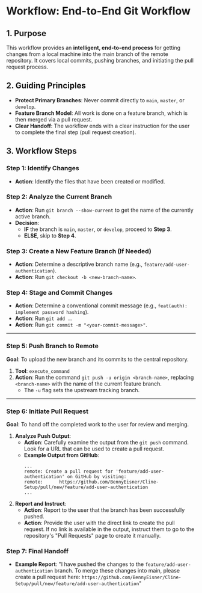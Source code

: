 # Workflow: End-to-End Git Workflow

## 1. Purpose
This workflow provides an **intelligent, end-to-end process** for getting changes from a local machine into the main branch of the remote repository. It covers local commits, pushing branches, and initiating the pull request process.

## 2. Guiding Principles
- **Protect Primary Branches**: Never commit directly to `main`, `master`, or `develop`.
- **Feature Branch Model**: All work is done on a feature branch, which is then merged via a pull request.
- **Clear Handoff**: The workflow ends with a clear instruction for the user to complete the final step (pull request creation).

## 3. Workflow Steps

### Step 1: Identify Changes
- **Action**: Identify the files that have been created or modified.

### Step 2: Analyze the Current Branch
- **Action**: Run `git branch --show-current` to get the name of the currently active branch.
- **Decision**:
    - **IF** the branch is `main`, `master`, or `develop`, proceed to **Step 3**.
    - **ELSE**, skip to **Step 4**.

### Step 3: Create a New Feature Branch (If Needed)
- **Action**: Determine a descriptive branch name (e.g., `feature/add-user-authentication`).
- **Action**: Run `git checkout -b <new-branch-name>`.

### Step 4: Stage and Commit Changes
- **Action**: Determine a conventional commit message (e.g., `feat(auth): implement password hashing`).
- **Action**: Run `git add .`.
- **Action**: Run `git commit -m "<your-commit-message>"`.

---

### **Step 5: Push Branch to Remote**
**Goal**: To upload the new branch and its commits to the central repository.

1.  **Tool**: `execute_command`
2.  **Action**: Run the command `git push -u origin <branch-name>`, replacing `<branch-name>` with the name of the current feature branch.
    - The `-u` flag sets the upstream tracking branch.

---

### **Step 6: Initiate Pull Request**
**Goal**: To hand off the completed work to the user for review and merging.

1.  **Analyze Push Output**:
    - **Action**: Carefully examine the output from the `git push` command. Look for a URL that can be used to create a pull request.
    - **Example Output from GitHub**:
      ```
      ...
      remote: Create a pull request for 'feature/add-user-authentication' on GitHub by visiting:
      remote:      https://github.com/BennyEisner/Cline-Setup/pull/new/feature/add-user-authentication
      ...
      ```
2.  **Report and Instruct**:
    - **Action**: Report to the user that the branch has been successfully pushed.
    - **Action**: Provide the user with the direct link to create the pull request. If no link is available in the output, instruct them to go to the repository's "Pull Requests" page to create it manually.

### **Step 7: Final Handoff**
- **Example Report**: "I have pushed the changes to the `feature/add-user-authentication` branch. To merge these changes into main, please create a pull request here: `https://github.com/BennyEisner/Cline-Setup/pull/new/feature/add-user-authentication`"
